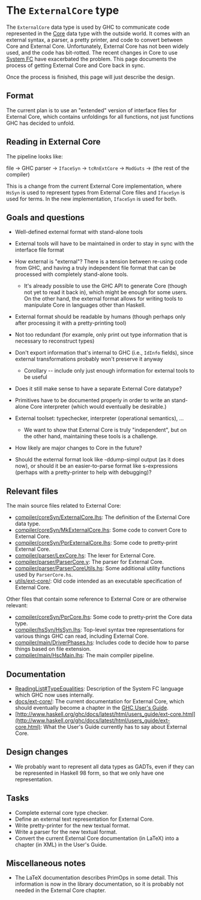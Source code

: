 # The `ExternalCore` type


The `ExternalCore` data type is used by GHC to communicate code represented in the [Core](commentary/compiler/core-syn-type) data type with the outside world. It comes with an external syntax, a parser, a pretty printer, and code to convert between Core and External Core. Unfortunately, External Core has not been widely used, and the code has bit-rotted. The recent changes in Core to use [System FC](commentary/compiler/fc) have exacerbated the problem. This page documents the process of getting External Core and Core back in sync.


Once the process is finished, this page will just describe the design.

## Format


The current plan is to use an "extended" version of interface files for External Core, which contains unfoldings for all functions, not just functions GHC has decided to unfold. 

## Reading in External Core


The pipeline looks like:


file -\> GHC parser -\> `IfaceSyn` -\> `tcRnExtCore` -\> `ModGuts` -\> (the rest of the compiler)


This is a change from the current External Core implementation, where `HsSyn` is used to represent types from External Core files and `IfaceSyn` is used for terms. In the new implementation, `IfaceSyn` is used for both.

## Goals and questions

- Well-defined external format with stand-alone tools
- External tools will have to be maintained in order to stay in sync with the interface file format
- How external is "external"? There is a tension between re-using code from GHC, and having a truly independent file format that can be processed with completely stand-alone tools.

  - It's already possible to use the GHC API to generate Core (though not yet to read it back in), which might be enough for some users. On the other hand, the external format allows for writing tools to manipulate Core in languages other than Haskell.
- External format should be readable by humans (though perhaps only after processing it with a pretty-printing tool)
- Not too redundant (for example, only print out type information that is necessary to reconstruct types)
- Don't export information that's internal to GHC (i.e., `IdInfo` fields), since external transformations probably won't preserve it anyway

  - Corollary -- include only just enough information for external tools to be useful
- Does it still make sense to have a separate External Core datatype?
- Primitives have to be documented properly in order to write an stand-alone Core interpreter (which would eventually be desirable.)
- External toolset: typechecker, interpreter (operational semantics), ... 

  - We want to show that External Core is truly "independent", but on the other hand, maintaining these tools is a challenge.
- How likely are major changes to Core in the future?
- Should the external format look like -ddump-simpl output (as it does now), or should it be an easier-to-parse format like s-expressions (perhaps with a pretty-printer to help with debugging)?

## Relevant files


The main source files related to External Core:

- [compiler/coreSyn/ExternalCore.lhs](/ghc/ghc/tree/master/ghc/compiler/coreSyn/ExternalCore.lhs): The definition of the External Core data type.
- [compiler/coreSyn/MkExternalCore.lhs](/ghc/ghc/tree/master/ghc/compiler/coreSyn/MkExternalCore.lhs): Some code to convert Core to External Core.
- [compiler/coreSyn/PprExternalCore.lhs](/ghc/ghc/tree/master/ghc/compiler/coreSyn/PprExternalCore.lhs): Some code to pretty-print External Core.
- [compiler/parser/LexCore.hs](/ghc/ghc/tree/master/ghc/compiler/parser/LexCore.hs): The lexer for External Core.
- [compiler/parser/ParserCore.y](/ghc/ghc/tree/master/ghc/compiler/parser/ParserCore.y): The parser for External Core.
- [compiler/parser/ParserCoreUtils.hs](/ghc/ghc/tree/master/ghc/compiler/parser/ParserCoreUtils.hs): Some additional utility functions used by `ParserCore.hs`.
- [utils/ext-core/](/ghc/ghc/tree/master/ghc/utils/ext-core/): Old code intended as an executable specification of External Core.


Other files that contain some reference to External Core or are otherwise relevant:

- [compiler/coreSyn/PprCore.lhs](/ghc/ghc/tree/master/ghc/compiler/coreSyn/PprCore.lhs): Some code to pretty-print the Core data type.
- [compiler/hsSyn/HsSyn.lhs](/ghc/ghc/tree/master/ghc/compiler/hsSyn/HsSyn.lhs): Top-level syntax tree representations for various things GHC can read, including External Core.
- [compiler/main/DriverPhases.hs](/ghc/ghc/tree/master/ghc/compiler/main/DriverPhases.hs): Includes code to decide how to parse things based on file extension.
- [compiler/main/HscMain.lhs](/ghc/ghc/tree/master/ghc/compiler/main/HscMain.lhs): The main compiler pipeline.

## Documentation

- [ReadingList\#TypeEqualities](ReadingList#TypeEqualities): Description of the System FC language which GHC now uses internally.
- [docs/ext-core/](/ghc/ghc/tree/master/ghc/docs/ext-core/): The current documentation for External Core, which should eventually become a chapter in the [GHC User's Guide](http://www.haskell.org/ghc/docs/latest/html/users_guide/index.html).
- [http://www.haskell.org/ghc/docs/latest/html/users_guide/ext-core.html](http://www.haskell.org/ghc/docs/latest/html/users_guide/ext-core.html): What the User's Guide currently has to say about External Core.

## Design changes

- We probably want to represent all data types as GADTs, even if they can be represented in Haskell 98 form, so that we only have one representation.

## Tasks

- Complete external core type checker.
- Define an external text representation for External Core.
- Write pretty-printer for the new textual format.
- Write a parser for the new textual format.
- Convert the current External Core documentation (in LaTeX) into a chapter (in XML) in the User's Guide.

## Miscellaneous notes

- The LaTeX documentation describes PrimOps in some detail. This information is now in the library documentation, so it is probably not needed in the External Core chapter.
